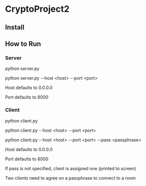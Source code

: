 # CryptoProject2

## Install

## How to Run
### Server
python server.py

python server.py --host \<host\> --port \<port\>

Host defaults to 0.0.0.0

Port defaults to 8000
### Client
python client.py

python client.py --host \<host\> --port \<port\>

python client.py --host \<host\> --port \<port\> --pass \<passphrase\>

Host defaults to 0.0.0.0

Port defaults to 8000

If pass is not specified, client is assigned one (printed to screen)

Two clients need to agree on a passphrase to connect to a room
